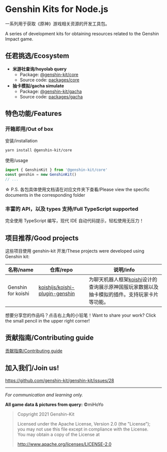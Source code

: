 # Genshin Kits for Node.js

一系列用于获取《原神》游戏相关资源的开发工具包。

A series of development kits for obtaining resources related to the Genshin Impact game.

## 任君挑选/Ecosystem

- **米游社查询/hoyolab query**
  - Package: [@genshin-kit/core](https://npmjs.com/package/@genshin-kit/core)
  - Source code: [packages/core](./packages/core)
- **抽卡模拟/gacha simulate**
  - Package: [@genshin-kit/gacha](https://npmjs.com/package/@genshin-kit/gacha)
  - Source code: [packages/gacha](./packages/gacha)

## 特色功能/Features

### 开箱即用/Out of box

安装/installation

```sh
yarn install @genshin-kit/core
```

使用/usage

```ts
import { GenshinKit } from '@genshin-kit/core'
const genshin = new GenshinKit()
// ...
```

☆ P.S. 各包具体使用文档请在对应文件夹下查看/Please view the specific documents in the corresponding folder

### 丰富的 API，以及 types 支持/Full TypeScript supported

完全使用 TypeScript 编写，现代 IDE 自动代码提示，轻松使用无压力！

## 项目推荐/Good projects

这些项目使用 genshin-kit 开发/These projects were developed using Genshin kit:

| 名称/name          | 仓库/repo                                                                           | 说明/info                                                                                                                          |
| ------------------ | ----------------------------------------------------------------------------------- | ---------------------------------------------------------------------------------------------------------------------------------- |
| Genshin for koishi | [koishijs/koishi-plugin-genshin](https://github.com/koishijs/koishi-plugin-genshin) | 为聊天机器人框架[koishi](https://github.com/koishijs/koishi)设计的查询展示原神国服玩家数据以及抽卡模拟的插件。支持玩家卡片等功能。 |

想要分享您的作品吗？点击右上角的小铅笔！Want to share your work? Click the small pencil in the upper right corner!

## 贡献指南/Contributing guide

[贡献指南/Contributing guide](.github/contributing.md)

## 加入我们/Join us!

<https://github.com/genshin-kit/genshin-kit/issues/28>

---

_For communication and learning only._

**All game data & pictures from query:** &copy;miHoYo

> Copyright 2021 Genshin-Kit
>
> Licensed under the Apache License, Version 2.0 (the "License");<br>
> you may not use this file except in compliance with the License.<br>
> You may obtain a copy of the License at
>
> http://www.apache.org/licenses/LICENSE-2.0
